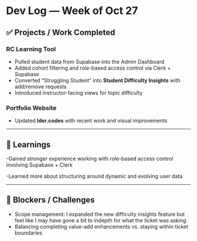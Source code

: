 # Dev Log — Week of Oct 27

## ✅ Projects / Work Completed
### RC Learning Tool
- Pulled student data from Supabase into the Admin Dashboard  
- Added cohort filtering and role-based access control via Clerk + Supabase  
- Converted “Struggling Student” into **Student Difficulty Insights** with add/remove requests  
- Introduced instructor-facing views for topic difficulty

### Portfolio Website
- Updated **lder.codes** with recent work and visual improvements

---

## 🧠 Learnings
-Gained stronger experience working with role-based access control involving Supabase + Clerk

-Learned more about structuring  around dynamic and evolving user data

---

## 🚧 Blockers / Challenges
- Scope management: I expanded the new difficulty insights feature but feel like I may have gone a bit to indepth for what the ticket was asking. 
- Balancing completing value-add enhancements vs. staying within ticket boundaries
